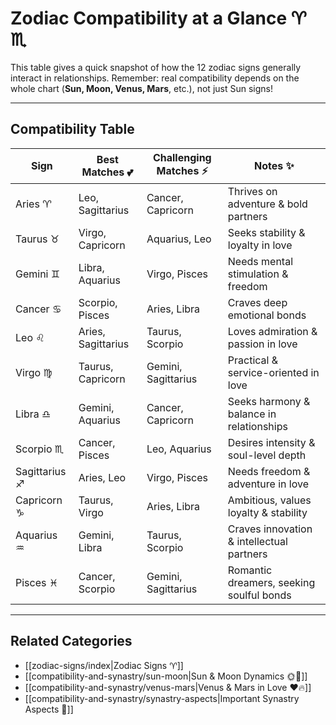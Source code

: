 # Zodiac Compatibility at a Glance ♈ ♏  

This table gives a quick snapshot of how the 12 zodiac signs generally interact in relationships. Remember: real compatibility depends on the whole chart (**Sun, Moon, Venus, Mars**, etc.), not just Sun signs!  

---
## Compatibility Table  

| Sign          | Best Matches 💕    | Challenging Matches ⚡ | Notes ✨                                   |
| ------------- | ------------------ | --------------------- | ----------------------------------------- |
| Aries ♈       | Leo, Sagittarius   | Cancer, Capricorn     | Thrives on adventure & bold partners      |
| Taurus ♉      | Virgo, Capricorn   | Aquarius, Leo         | Seeks stability & loyalty in love         |
| Gemini ♊      | Libra, Aquarius    | Virgo, Pisces         | Needs mental stimulation & freedom        |
| Cancer ♋      | Scorpio, Pisces    | Aries, Libra          | Craves deep emotional bonds               |
| Leo ♌         | Aries, Sagittarius | Taurus, Scorpio       | Loves admiration & passion in love        |
| Virgo ♍       | Taurus, Capricorn  | Gemini, Sagittarius   | Practical & service-oriented in love      |
| Libra ♎       | Gemini, Aquarius   | Cancer, Capricorn     | Seeks harmony & balance in relationships  |
| Scorpio ♏     | Cancer, Pisces     | Leo, Aquarius         | Desires intensity & soul-level depth      |
| Sagittarius ♐ | Aries, Leo         | Virgo, Pisces         | Needs freedom & adventure in love         |
| Capricorn ♑   | Taurus, Virgo      | Aries, Libra          | Ambitious, values loyalty & stability     |
| Aquarius ♒    | Gemini, Libra      | Taurus, Scorpio       | Craves innovation & intellectual partners |
| Pisces ♓      | Cancer, Scorpio    | Gemini, Sagittarius   | Romantic dreamers, seeking soulful bonds  |

---
## Related Categories  

- [[zodiac-signs/index|Zodiac Signs ♈]]  
- [[compatibility-and-synastry/sun-moon|Sun & Moon Dynamics 🌞🌙]]  
- [[compatibility-and-synastry/venus-mars|Venus & Mars in Love ❤️🔥]]  
- [[compatibility-and-synastry/synastry-aspects|Important Synastry Aspects 🔀]]  
